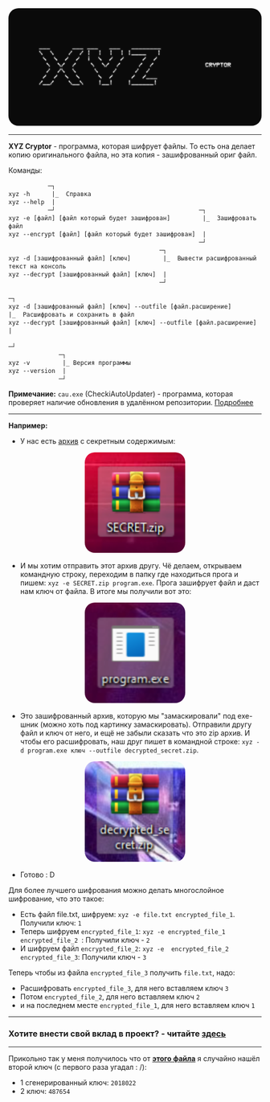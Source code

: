 <center>
    <img style="border-radius: 20px" src="img/xyz_banner.png">
</center>

***

**XYZ Cryptor** - программа, которая шифрует файлы. То есть она делает копию оригинального файла, но эта копия - зашифрованный ориг файл.

Команды:

```
           ─┐
xyz -h      |_  Справка
xyz --help  |
           ─┘                                        ─┐
xyz -e [файл] [файл который будет зашифрован]         |_  Зашифровать файл
xyz --encrypt [файл] [файл который будет зашифрован]  |
                                                     ─┘
                                          ─┐           
xyz -d [зашифрованный файл] [ключ]         |_  Вывести расшифрованный текст на консоль
xyz --decrypt [зашифрованный файл] [ключ]  |
                                          ─┘
                                                                      ─┐           
xyz -d [зашифрованный файл] [ключ] --outfile [файл.расширение]         |_  Расшифровать и сохранить в файл
xyz --decrypt [зашифрованный файл] [ключ] --outfile [файл.расширение]  |
                                                                      ─┘
              ─┐
xyz -v         |_ Версия программы
xyz --version  |
              ─┘
```

**Примечание:** `cau.exe` (CheckiAutoUpdater) - программа, которая проверяет наличие обновления в удалённом репозитории. [Подробнее](https://github.com/ivnktrv/CheckiAutoUpdater)
***
**Например:**

- У нас есть [архив](example/SECRET.zip) с секретным содержимым:

<center>
    <img style="border-radius: 20px" src="img/1.png" width="200">
</center>

- И мы хотим отправить этот архив другу. Чё делаем, открываем командную строку, переходим в папку где находиться прога и пишем: `xyz -e SECRET.zip program.exe`. Прога зашифрует файл и даст нам ключ от файла. В итоге мы получили вот это: 

<center>
    <img style="border-radius: 20px" src="img/2.png" width="200">
</center>

- Это зашифрованный архив, которую мы "замаскировали" под exe-шник (можно хоть под картинку замаскировать). Отправили другу файл и ключ от него, и ещё не забыли сказать что это zip архив. И чтобы его расшифровать, наш друг пишет в командной строке: `xyz -d program.exe ключ --outfile decrypted_secret.zip`.

<center>
    <img style="border-radius: 20px" src="img/3.png" width="200">
</center> 

- Готово : D

Для более лучшего шифрования можно делать многослойное шифрование, что это такое:

- Есть файл file.txt, шифруем: `xyz -e file.txt encrypted_file_1`. Получили ключ: `1`
- Теперь шифруем `encrypted_file_1`: `xyz -e encrypted_file_1 encrypted_file_2 `: Получили ключ - `2`
- И шифруем файл `encrypted_file_2`: `xyz -e  encrypted_file_2 encrypted_file_3`: Получили ключ - `3`

Теперь чтобы из файла `encrypted_file_3` получить `file.txt`, надо:

- Расшифровать `encrypted_file_3`, для него вставляем ключ `3`
- Потом `encrypted_file_2`, для него вставляем ключ `2`
- и на последнем месте `encrypted_file_1`, для него вставляем ключ `1`

***

### Хотите внести свой вклад в проект? - читайте [здесь](CONTRIBUTING.md)

***

Прикольно так у меня получилось что от **[этого файла](example/cl.xyz)** я случайно нашёл второй ключ (с первого раза угадал : /):
- 1 сгенерированный ключ: `2018022`
- 2 ключ: `487654`
